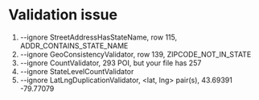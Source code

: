 # Validation issue
1. --ignore StreetAddressHasStateName, row 115, ADDR_CONTAINS_STATE_NAME
2. --ignore GeoConsistencyValidator, row 139, ZIPCODE_NOT_IN_STATE
3. --ignore CountValidator, 293 POI, but your file has 257
4. --ignore StateLevelCountValidator
5. --ignore LatLngDuplicationValidator, <lat, lng> pair(s),  43.69391  -79.77079
